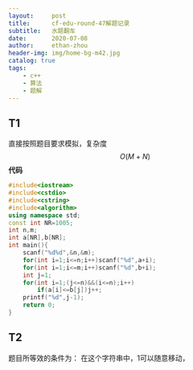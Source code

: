```yaml
---
layout:     post
title:      cf-edu-round-47解题记录
subtitle:   水题翻车
date:       2020-07-08
author:     ethan-zhou
header-img: img/home-bg-m42.jpg
catalog: true
tags:
    - c++
    - 算法
    - 题解
---
```

## T1
直接按照题目要求模拟，复杂度$$O(M+N)$$
**代码**
```cpp
#include<iostream>
#include<cstdio>
#include<cstring>
#include<algorithm>
using namespace std;
const int NR=1005;
int n,m;
int a[NR],b[NR];
int main(){
	scanf("%d%d",&n,&m);
	for(int i=1;i<=n;i++)scanf("%d",a+i);
	for(int i=1;i<=m;i++)scanf("%d",b+i);
	int j=1;
	for(int i=1;(j<=n)&&(i<=n);i++)
		if(a[i]<=b[j])j++;
	printf("%d",j-1);
	return 0;
}

```
## T2
题目所等效的条件为：
在这个字符串中，1可以随意移动，
<!--stackedit_data:
eyJoaXN0b3J5IjpbLTk2MjI2NTQyMyw5ODU4ODIyNDddfQ==
-->